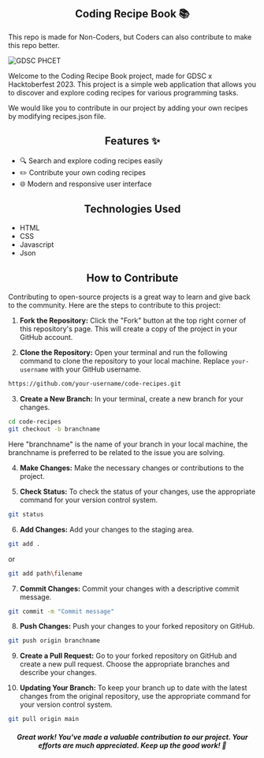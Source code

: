 <h2 align=center> Coding Recipe Book 📚 </h2>

This repo is made for Non-Coders, but Coders can also contribute to make this repo better.

![GDSC PHCET](https://github.com/GDSC-PHCET/todo-list/assets/46837876/977b90ea-1d26-4c51-91db-f71c604f38ad)

Welcome to the Coding Recipe Book project, made for GDSC x Hacktoberfest 2023. This project is a simple web application that allows you to discover and explore coding recipes for various programming tasks.

We would like you to contribute in our project by adding your own recipes by modifying 
recipes.json file.

<h2 align=center> Features ✨ </h2>

- 🔍 Search and explore coding recipes easily
- ✏️ Contribute your own coding recipes
- 🌐 Modern and responsive user interface

<h2 align=center> Technologies Used </h2>

- HTML
- CSS
- Javascript
- Json

<h2 align=center> How to Contribute </h2>

Contributing to open-source projects is a great way to learn and give back to the community. Here are the steps to contribute to this project:

1. **Fork the Repository:** Click the "Fork" button at the top right corner of this repository's page. This will create a copy of the project in your GitHub account.

2. **Clone the Repository:** Open your terminal and run the following command to clone the repository to your local machine. Replace `your-username` with your GitHub username.

```bash
https://github.com/your-username/code-recipes.git 
```

3. **Create a New Branch:** In your terminal, create a new branch for your changes. 

```bash
cd code-recipes
git checkout -b branchname
```
  Here "branchname" is the name of your branch in your local machine, the branchname is preferred to be related to the issue you are solving.  

4. **Make Changes:** Make the necessary changes or contributions to the project.

5. **Check Status:** To check the status of your changes, use the appropriate command for your version control system.
```bash
git status
```
6. **Add Changes:** Add your changes to the staging area.
```bash
git add .
```
or
```bash
git add path\filename
```
7. **Commit Changes:** Commit your changes with a descriptive commit message.
```bash
git commit -m "Commit message"
```
8. **Push Changes:** Push your changes to your forked repository on GitHub.
```bash
git push origin branchname
```
9. **Create a Pull Request:** Go to your forked repository on GitHub and create a new pull request. Choose the appropriate branches and describe your changes.

10. **Updating Your Branch:** To keep your branch up to date with the latest changes from the original repository, use the appropriate command for your version control system.
```bash
git pull origin main
```


<h5 align=center> Great work! You've made a valuable contribution to our project. Your efforts are much appreciated. Keep up the good work! 🙌 </h5>
